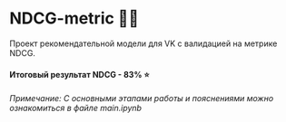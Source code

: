 # NDCG-metric 👨‍💻

Проект рекомендательной модели для VK с валидацией на метрике NDCG. 

#### Итоговый результат NDCG - 83% ⭐

###### Примечание: С основными этапами работы и пояснениями можно ознакомиться в файле main.ipynb
